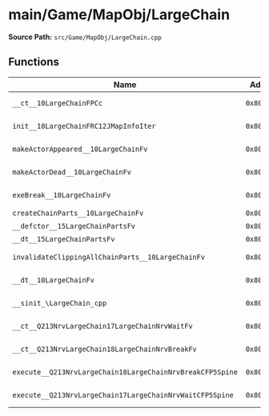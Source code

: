 # main/Game/MapObj/LargeChain

**Source Path:** `src/Game/MapObj/LargeChain.cpp`

## Functions

| Name | Address | Match % |
|------|---------|---------|
| `__ct__10LargeChainFPCc` | `0x801EF648` | :white_check_mark: (100.0%) |
| `init__10LargeChainFRC12JMapInfoIter` | `0x801EF69C` | :white_check_mark: (100.0%) |
| `makeActorAppeared__10LargeChainFv` | `0x801EF77C` | :white_check_mark: (100.0%) |
| `makeActorDead__10LargeChainFv` | `0x801EF814` | :white_check_mark: (100.0%) |
| `exeBreak__10LargeChainFv` | `0x801EF8AC` | :x: (96.2%) |
| `createChainParts__10LargeChainFv` | `0x801EF97C` | :x: (0.0%) |
| `__defctor__15LargeChainPartsFv` | `0x801EFB98` | :x: (0.0%) |
| `__dt__15LargeChainPartsFv` | `0x801EFBA4` | :x: (0.0%) |
| `invalidateClippingAllChainParts__10LargeChainFv` | `0x801EFC00` | :white_check_mark: (100.0%) |
| `__dt__10LargeChainFv` | `0x801EFC5C` | :x: (95.7%) |
| `__sinit_\LargeChain_cpp` | `0x801EFCB8` | :white_check_mark: (100.0%) |
| `__ct__Q213NrvLargeChain17LargeChainNrvWaitFv` | `0x801EFCE4` | :white_check_mark: (100.0%) |
| `__ct__Q213NrvLargeChain18LargeChainNrvBreakFv` | `0x801EFCF4` | :white_check_mark: (100.0%) |
| `execute__Q213NrvLargeChain18LargeChainNrvBreakCFP5Spine` | `0x801EFD04` | :white_check_mark: (100.0%) |
| `execute__Q213NrvLargeChain17LargeChainNrvWaitCFP5Spine` | `0x801EFD0C` | :white_check_mark: (100.0%) |